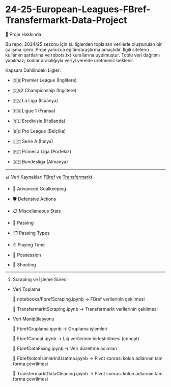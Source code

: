 
# 24-25-European-Leagues-FBref-Transfermarkt-Data-Project

📌 Proje Hakkında 

Bu repo, 2024/25 sezonu için şu liglerden toplanan verilerle oluşturulan bir çalışma içerir. Proje yalnızca eğitim/araştırma amaçlıdır. İlgili sitelerin kullanım şartlarına ve robots.txt kurallarına uyulmuştur. Toplu veri dağıtımı yapılmaz; kodlar aracılığıyla veriyi yerelde üretmeniz beklenir. 

Kapsam Dahilindeki Ligler:

- 🇬🇧 Premier League (İngiltere)

- 🇬🇧2 Championship (İngiltere)

- 🇪🇸 La Liga (İspanya)

- 🇫🇷 Ligue 1 (Fransa)

- 🇳🇱 Eredivisie (Hollanda)

- 🇧🇪 Pro League (Belçika)

- 🇮🇹 Serie A (İtalya)

- 🇵🇹 Primeira Liga (Portekiz)

- 🇩🇪 Bundesliga (Almanya)

--------------------------------------------------------------------
📊 Veri Kaynakları [FBref](https://fbref.com/) ve [Transfermarkt](https://www.transfermarkt.com/). 

- 🎯 Advanced Goalkeeping

- 🛡️ Defensive Actions

- 📋 Miscellaneous Stats

- 🎯 Passing

- 🗂 Passing Types

- ⏱ Playing Time

- 🔄 Possession

- 🎯 Shooting

------------------------------------------------------------------------

1.  Scraping ve İşleme Süreci

- Veri Toplama

  📄 notebooks/FbrefScraping.ipynb → FBref verilerinin çekilmesi
  
  📄 TransfermarktScraping.ipynb → Transfermarkt verilerinin çekilmesi

- Veri Manipülasyonu
    
    📄 FbrefGruplama.ipynb → Gruplama işlemleri
    
    📄 FbrefConcat.ipynb → Lig verilerinin birleştirilmesi (concat)
    
    📄 FbrefDataFixing.ipynb → Veri düzeltme adımları
    
    📄 FbrefKolonİsimleriniUzatma.ipynb → Pivot sonrası kolon adlarının tam forma çevrilmesi

    📄 TransfermarktDataCleaning.ipynb → Pivot sonrası kolon adlarının tam forma çevrilmesi

